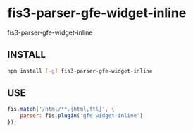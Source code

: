 # fis3-parser-gfe-widget-inline
fis3-parser-gfe-widget-inline


## INSTALL

```bash
npm install [-g] fis3-parser-gfe-widget-inline
```

## USE

```js
fis.match('/html/**.{html,ftl}', {
    parser: fis.plugin('gfe-widget-inline')
});
```